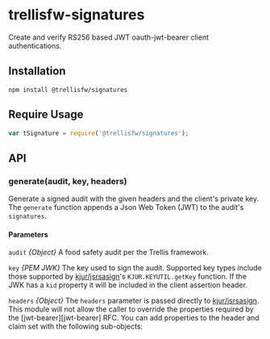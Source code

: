 # trellisfw-signatures #

Create and verify RS256 based JWT oauth-jwt-bearer client authentications.

## Installation ##
```shell
npm install @trellisfw/signatures
```

## Require Usage ##
```javascript
var tSignature = require('@trellisfw/signatures');
```

## API ##

### generate(audit, key, headers) ###
Generate a signed audit with the given headers and the client's private key. The `generate` function appends a Json Web Token (JWT) to the audit's `signatures`.

#### Parameters ####
`audit` *{Object}* A food safety audit per the Trellis framework.

`key` *{PEM JWK}* The key used to sign the audit. Supported key types include those supported by [kjur/jsrsasign]'s `KJUR.KEYUTIL.getKey` function. If the JWK has a `kid` property it will be
included in the client assertion header.

`headers` *{Object}* The `headers` parameter is passed directly to
[kjur/jsrsasign]. This module will not allow the caller to override the properties required by the [jwt-bearer][jwt-bearer] RFC. You can add properties to the header and claim set with the following sub-objects:


[kjur/jsrsasign]: https://github.com/kjur/jsrsasign
[trellisfw]: https://github.com/trellisfw/trellisfw-docs
